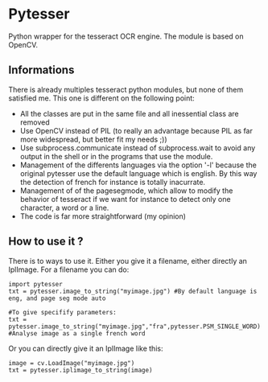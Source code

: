Pytesser
========

Python wrapper for the tesseract OCR engine. The module is based on OpenCV.


Informations
------------

There is already multiples tesseract python modules, but none of them satisfied me. This one is different on the following point:

* All the classes are put in the same file and all inessential class are removed
* Use OpenCV instead of PIL (to really an advantage because PIL as far more widespread, but better fit my needs ;))
* Use subprocess.communicate instead of subprocess.wait to avoid any output in the shell or in the programs that use the module.
* Management of the differents languages via the option '-l' because the original pytesser use the default language which is english. By this way the detection of french for instance is totally inacurrate.
* Management of of the pagesegmode, which allow to modify the behavior of tesseract if we want for instance to detect only one character, a word or a line.
* The code is far more straightforward (my opinion)

How to use it ?
---------------

There is to ways to use it. Either you give it a filename, either directly an IplImage. For a filename you can do:

    import pytesser
    txt = pytesser.image_to_string("myimage.jpg") #By default language is eng, and page seg mode auto

    #To give specifify parameters:
    txt = pytesser.image_to_string("myimage.jpg","fra",pytesser.PSM_SINGLE_WORD) #Analyse image as a single french word


Or you can directly give it an IplImage like this:

    image = cv.LoadImage("myimage.jpg")
    txt = pytesser.iplimage_to_string(image) 

